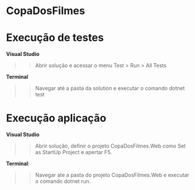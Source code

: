 # CopaDosFilmes

# Execução de testes
**Visual Studio**

>>Abrir solução e acessar o menu Test > Run > All Tests

**Terminal**

>>Navegar até a pasta da solution e executar o comando dotnet test

# Execução aplicação
**Visual Studio**

>>Abrir solução, definir o projeto CopaDosFilmes.Web como Set as StartUp Project e apertar F5.

**Terminal**:

>>Navegar ate a pasta do projeto CopaDosFilmes.Web e executar o comando dotnet run.
